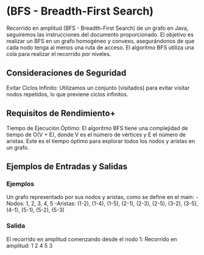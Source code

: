 # (BFS - Breadth-First Search) 
 Recorrido en amplitud (BFS - Breadth-First Search) de un grafo en Java, seguiremos las instrucciones del documento proporcionado. El objetivo es realizar un BFS en un grafo homogéneo y convexo, asegurándonos de que cada nodo tenga al menos una ruta de acceso. El algoritmo BFS utiliza una cola para realizar el recorrido por niveles.
 ## Consideraciones de Seguridad
 Evitar Ciclos Infinito: Utilizamos un conjunto (visitados) para evitar visitar nodos repetidos, lo que previene ciclos infinitos.
  ## Requisitos de Rendimiento+
  Tiempo de Ejecución Óptimo: El algoritmo BFS tiene una complejidad de tiempo de O(V + E), donde V es el número de vértices y E el número de aristas. Este es el tiempo óptimo para explorar todos los nodos y aristas en un grafo.
  ## Ejemplos de Entradas y Salidas
  ### Ejemplos
  Un grafo representado por sus nodos y aristas, como se define en el main:
  -Nodos: 1, 2, 3, 4, 5
  -Aristas: (1-2), (1-4), (1-5), (2-1), (2-3), (2-5), (3-2), (3-5), (4-1), (5-1), (5-2), (5-3)
  ### Salida
  El recorrido en amplitud comenzando desde el nodo 1:
  Recorrido en amplitud: 1 2 4 5 3
